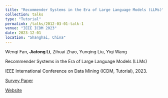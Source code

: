 ```yaml
---
title: "Recommender Systems in the Era of Large Language Models (LLMs)"
collection: talks
type: "Tutorial"
permalink: /talks/2012-03-01-talk-1
venue: "IEEE ICDM 2023"
date: 2023-12-01
location: "Shanghai, China"
---
```


Wenqi Fan, **Jiatong Li**, Zihuai Zhao, Yunqing Liu, Yiqi Wang

Recommender Systems in the Era of Large Language Models (LLMs)

IEEE International Conference on Data Mining (ICDM, Tutorial), 2023.

[Survey Paper](https://arxiv.org/abs/2307.02046)

[Website](https://advanced-recommender-systems.github.io/llms_rec_tutorial/)
